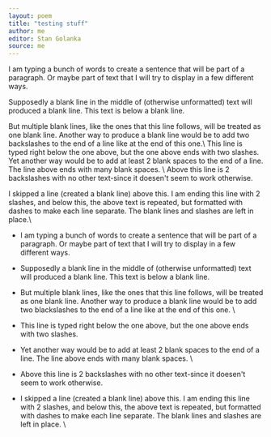 ```yaml
---
layout: poem
title: "testing stuff"
author: me
editor: Stan Golanka
source: me
---
```


I am typing a bunch of words to create a sentence that will be part of a paragraph. Or maybe part of text that I will try to display in a few different ways.

Supposedly a blank line in the middle of (otherwise unformatted) text will produced a blank line. This text is below a blank line.



But multiple blank lines, like the ones that this line follows, will be treated as one blank line.  Another way to produce a blank line would be to add two backslashes to the end of a line like at the end of this one.\\
This line is typed right below the one above, but the one above ends with two slashes.           
Yet another way would be to add at least 2 blank spaces to the end of a line. The line above ends with many blank spaces.
\\
Above this line is 2 backslashes with no other text-since it doesen't seem to work otherwise.

I skipped a line (created a blank line) above this. I am ending this line with 2 slashes, and below this, the above text is repeated, but formatted with dashes to make each line separate. The blank lines and slashes are left in place.\\
- I am typing a bunch of words to create a sentence that will be part of a paragraph. Or maybe part of text that I will try to display in a few different ways.

- Supposedly a blank line in the middle of (otherwise unformatted) text will produced a blank line. This text is below a blank line.



- But multiple blank lines, like the ones that this line follows, will be treated as one blank line.  Another way to produce a blank line would be to add two blackslashes to the end of a line like at the end of this one. \\
- This line is typed right below the one above, but the one above ends with two slashes.           
- Yet another way would be to add at least 2 blank spaces to the end of a line. The line above ends with many blank spaces.
\\
- Above this line is 2 backslashes with no other text-since it doesen't seem to work otherwise.

- I skipped a line (created a blank line) above this. I am ending this line with 2 slashes, and below this, the above text is repeated, but formatted with dashes to make each line separate. The blank lines and slashes are left in place. \\
